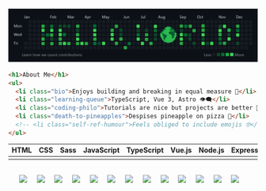 <!-- Custom "Hello, World!" Banner (Canva) -->
![Hello, World! Banner](hello-world-banner.png)

```html
<h1>About Me</h1>
<ul>
  <li class="bio">Enjoys building and breaking in equal measure 🦠</li>
  <li class="learning-queue">TypeScript, Vue 3, Astro 👁️‍🗨️</li>
  <li class="coding-philo">Tutorials are nice but projects are better 💭</li>
  <li class="death-to-pineapples">Despises pineapple on pizza 🤢</li>
  <!-- <li class="self-ref-humour">Feels obliged to include emojis 🤓</li> -->
</ul>
```

| HTML | CSS | Sass | JavaScript | TypeScript | Vue.js | Node.js | Express.js | Python | C/C++ | C# | Unity |
| ---- | --- | ---- | ---------- | ---------- | ------ | ------- | ---------- | ------ | ----- | -- | ----- |
|      |
<br>

<!-- Skill Icons -->
<div align="center">
  <img width="45" src="https://cdn.jsdelivr.net/gh/devicons/devicon/icons/html5/html5-original.svg">
  &nbsp; &nbsp;
  <img width="45" src="https://cdn.jsdelivr.net/gh/devicons/devicon/icons/css3/css3-original.svg">
  &nbsp; &nbsp;
  <img width="45" src="https://cdn.jsdelivr.net/gh/devicons/devicon/icons/sass/sass-original.svg">
  &nbsp; &nbsp;
  <img width="45" src="https://cdn.jsdelivr.net/gh/devicons/devicon/icons/javascript/javascript-original.svg">
  &nbsp; &nbsp; 
  <img width="45" src="https://cdn.jsdelivr.net/gh/devicons/devicon/icons/typescript/typescript-original.svg">
  &nbsp; &nbsp;
  <img width="45" src="https://cdn.jsdelivr.net/gh/devicons/devicon/icons/vuejs/vuejs-original.svg">
  &nbsp; &nbsp; 
  <img width="45" src="https://cdn.jsdelivr.net/gh/devicons/devicon/icons/nodejs/nodejs-original.svg">
  &nbsp; &nbsp; 
  <img width="45" src="https://user-images.githubusercontent.com/25181517/183859966-a3462d8d-1bc7-4880-b353-e2cbed900ed6.png">
  &nbsp; &nbsp; 
  <img width="50" src="https://cdn.jsdelivr.net/gh/devicons/devicon@latest/icons/python/python-original.svg" />
  &nbsp; &nbsp; 
  <img width="50" src="https://cdn.jsdelivr.net/gh/devicons/devicon@latest/icons/c/c-original.svg" />
  &nbsp; &nbsp; 
  <img width="45" src="https://user-images.githubusercontent.com/25181517/192106073-90fffafe-3562-4ff9-a37e-c77a2da0ff58.png">
  &nbsp; &nbsp; 
  <img width="50" src="https://user-images.githubusercontent.com/25181517/121405384-444d7300-c95d-11eb-959f-913020d3bf90.png">
  &nbsp; &nbsp; 
  <img width="45" src="https://cdn.jsdelivr.net/gh/devicons/devicon@latest/icons/unity/unity-original.svg" />
  &nbsp; &nbsp; 
</div>
